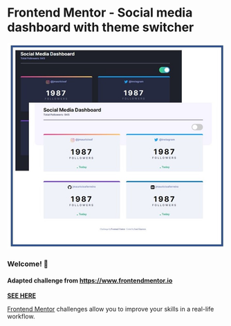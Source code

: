 # Frontend Mentor - Social media dashboard with theme switcher

![Design preview for the Social media dashboard with theme switcher coding challenge](./design/social-media-dash.jpg)

### Welcome! 👋

#### Adapted challenge from https://www.frontendmentor.io

**[SEE HERE](https://jmauricioaferreira.github.io/social-media-dashboard/)**




[Frontend Mentor](https://www.frontendmentor.io) challenges allow you to improve your skills in a real-life workflow.

